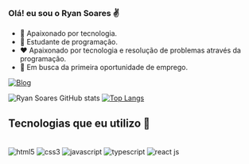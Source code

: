 ### Olá! eu sou o Ryan Soares ✌️

- 🔭 Apaixonado por tecnologia.
- 🌱 Estudante de programação.
- ❤️ Apaixonado por tecnologia e resolução de problemas através da programação.
- 💼 Em busca da primeira oportunidade de emprego.


[![Blog](https://img.shields.io/badge/LinkedIn-0077B5?style=for-the-badge&logo=linkedin&logoColor=white)](https://www.linkedin.com/in/ryan-soares-1a8908267/)

![Ryan Soares GitHub stats](https://github-readme-stats.vercel.app/api?username=ryansoares7&show_icons=true&theme=chartreuse-dark)
[![Top Langs](https://github-readme-stats.vercel.app/api/top-langs/?username=ryansoares7)](https://github.com/anuraghazra/github-readme-stats)

## Tecnologias que eu utilizo 🚀

<div style="inline_block"><br/>
  <img align="center" src="https://img.shields.io/badge/HTML5-E34F26?style=for-the-badge&logo=html5&logoColor=white" alt="html5"/>
  <img align="center" src="https://img.shields.io/badge/CSS3-1572B6?style=for-the-badge&logo=css3&logoColor=white" alt="css3"/>
  <img align="center" src="https://img.shields.io/badge/JavaScript-323330?style=for-the-badge&logo=javascript&logoColor=F7DF1E" alt="javascript"/>
  <img align="center" src="https://img.shields.io/badge/TypeScript-007ACC?style=for-the-badge&logo=typescript&logoColor=white" alt="typescript"/>
  <img align="center" src="https://img.shields.io/badge/React-20232A?style=for-the-badge&logo=react&logoColor=61DAFB" alt="react js"/>
</div><br/>






